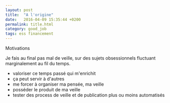 ```yaml
---
layout: post
title:  "A l'origine"
date:   2016-04-09 15:35:44 +0200
permalink: title.html
category: good_job
tags: ess financement
---
```


Motivations

Je fais au final pas mal de veille, sur des sujets obsessionnels fluctuant marginalement au fil du temps.
- valoriser ce temps passé qui m'enrichit
- ça peut servir à d'autres
- me forcer à organiser ma pensée, ma veille
- posséder le produit de ma veille
- tester des process de veille et de publication plus ou moins automatisés
